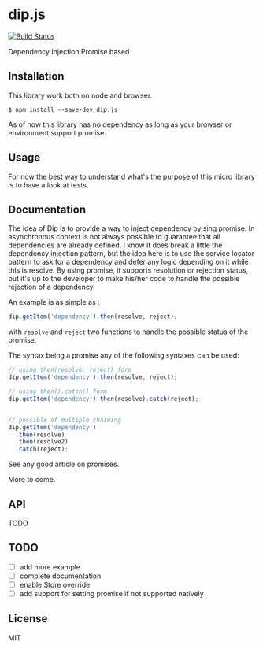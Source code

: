 # dip.js

[![Build Status](https://secure.travis-ci.org/stephanebachelier/dip.js.png?branch=master)](http://travis-ci.org/stephanebachelier/dip.js)

Dependency Injection Promise based

## Installation

This library work both on node and browser.

```
$ npm install --save-dev dip.js
```

As of now this library has no dependency as long as your browser or environment support promise.

## Usage

For now the best way to understand what's the purpose of this micro library is to have a look at tests.

## Documentation

The idea of Dip is to provide a way to inject dependency by sing promise. In asynchronous context is not always possible to guarantee that all dependencies are already defined. I know it does break a little the dependency injection pattern, but the idea here is to use the service locator pattern to ask for a dependency and defer any logic depending on it while this is resolve.
By using promise, it supports resolution or rejection status, but it's up to the developer to make his/her code to handle the possible rejection of a dependency.

An example is as simple as :
```js
dip.getItem('dependency').then(resolve, reject);
```

with `resolve` and `reject` two functions to handle the possible status of the promise.

The syntax being a promise any of the following syntaxes can be used:

```js
// using then(resolve, reject) form
dip.getItem('dependency').then(resolve, reject);

// using then().catch() form
dip.getItem('dependency').then(resolve).catch(reject);


// possible of multiple chaining
dip.getItem('dependency')
  .then(resolve)
  .then(resolve2)
  .catch(reject);

```

See any good article on promises. 

More to come.

## API

TODO

## TODO

* [ ] add more example
* [ ] complete documentation
* [ ] enable Store override
* [ ] add support for setting promise if not supported natively

## License

MIT
